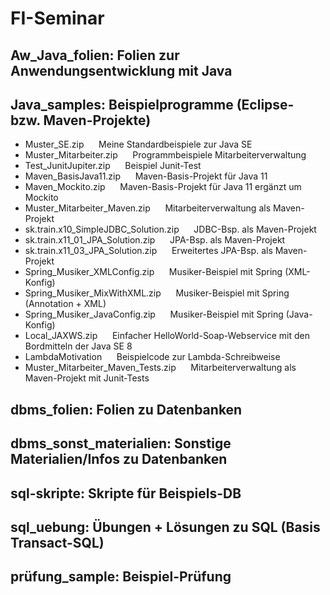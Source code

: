 # FI-Seminar

## Aw_Java_folien: Folien zur Anwendungsentwicklung mit Java

## Java_samples: Beispielprogramme (Eclipse- bzw. Maven-Projekte)

* Muster_SE.zip &nbsp;&nbsp;&nbsp;&nbsp; Meine Standardbeispiele zur Java SE
* Muster_Mitarbeiter.zip &nbsp;&nbsp;&nbsp;&nbsp; Programmbeispiele Mitarbeiterverwaltung
* Test_JunitJupiter.zip &nbsp;&nbsp;&nbsp;&nbsp; Beispiel Junit-Test
* Maven_BasisJava11.zip &nbsp;&nbsp;&nbsp;&nbsp; Maven-Basis-Projekt für Java 11
* Maven_Mockito.zip &nbsp;&nbsp;&nbsp;&nbsp; Maven-Basis-Projekt für Java 11 ergänzt um Mockito
* Muster_Mitarbeiter_Maven.zip &nbsp;&nbsp;&nbsp;&nbsp; Mitarbeiterverwaltung als Maven-Projekt
* sk.train.x10_SimpleJDBC_Solution.zip &nbsp;&nbsp;&nbsp;&nbsp; JDBC-Bsp. als Maven-Projekt
* sk.train.x11_01_JPA_Solution.zip &nbsp;&nbsp;&nbsp;&nbsp; JPA-Bsp. als Maven-Projekt
* sk.train.x11_03_JPA_Solution.zip &nbsp;&nbsp;&nbsp;&nbsp; Erweitertes JPA-Bsp. als Maven-Projekt
* Spring_Musiker_XMLConfig.zip &nbsp;&nbsp;&nbsp;&nbsp; Musiker-Beispiel mit Spring (XML-Konfig)
* Spring_Musiker_MixWithXML.zip &nbsp;&nbsp;&nbsp;&nbsp; Musiker-Beispiel mit Spring (Annotation + XML)
* Spring_Musiker_JavaConfig.zip &nbsp;&nbsp;&nbsp;&nbsp; Musiker-Beispiel mit Spring (Java-Konfig)
* Local_JAXWS.zip &nbsp;&nbsp;&nbsp;&nbsp; Einfacher HelloWorld-Soap-Webservice mit den Bordmitteln der Java SE 8
* LambdaMotivation &nbsp;&nbsp;&nbsp;&nbsp; Beispielcode zur Lambda-Schreibweise
* Muster_Mitarbeiter_Maven_Tests.zip &nbsp;&nbsp;&nbsp;&nbsp; Mitarbeiterverwaltung als Maven-Projekt mit Junit-Tests

## dbms_folien:  Folien zu Datenbanken

## dbms_sonst_materialien: Sonstige Materialien/Infos zu Datenbanken

## sql-skripte: Skripte für Beispiels-DB

## sql_uebung: Übungen + Lösungen zu SQL (Basis Transact-SQL)

## prüfung_sample: Beispiel-Prüfung
